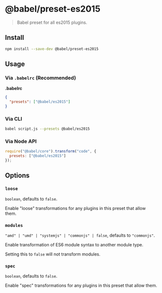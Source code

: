 # @babel/preset-es2015

> Babel preset for all es2015 plugins.

## Install

```sh
npm install --save-dev @babel/preset-es2015
```

## Usage

### Via `.babelrc` (Recommended)

**.babelrc**

```json
{
  "presets": ["@babel/es2015"]
}
```

### Via CLI

```sh
babel script.js --presets @babel/es2015
```

### Via Node API

```javascript
require("@babel/core").transform("code", {
  presets: ["@babel/es2015"]
});
```

## Options

### `loose`

`boolean`, defaults to `false`.

Enable "loose" transformations for any plugins in this preset that allow them.

### `modules`

`"amd" | "umd" | "systemjs" | "commonjs" | false`, defaults to `"commonjs"`.

Enable transformation of ES6 module syntax to another module type.

Setting this to `false` will not transform modules.

### `spec`

`boolean`, defaults to `false`.

Enable "spec" transformations for any plugins in this preset that allow them.

